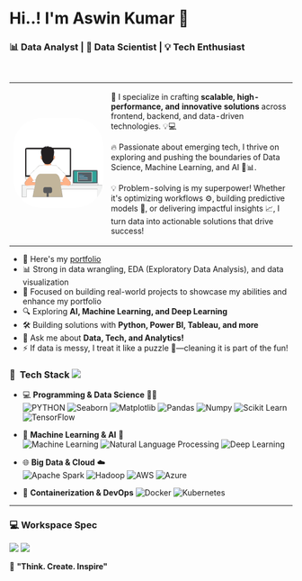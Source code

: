 # Hi..! I'm Aswin Kumar 👋  

### 📊 Data Analyst | 🤖 Data Scientist | 💡 Tech Enthusiast

<br>
<table>
  <tr>
    <td>
      <img src="./assets/developer-640px.gif" width="850px" style="border-radius: 50px;" />
    </td>
    <td>
      <p align="left">
        🚀 I specialize in crafting <strong>scalable, high-performance, and innovative solutions</strong> across frontend, backend, and data-driven technologies. 💡💻

🔥 Passionate about emerging tech, I thrive on exploring and pushing the boundaries of Data Science, Machine Learning, and AI 🤖📊.

💡 Problem-solving is my superpower! Whether it's optimizing workflows ⚙️, building predictive models 🔮, or delivering impactful insights 📈, I turn data into actionable solutions that drive success!
      </p>
    </td>
  </tr>
</table>



- 🔭 Here's my [portfolio](https://ashvinz.github.io/PortFolio_New/)  
- 📊 Strong in data wrangling, EDA (Exploratory Data Analysis), and data visualization                                               
- 🎯 Focused on building real-world projects to showcase my abilities and enhance my portfolio 
- 🔍 Exploring **AI, Machine Learning, and Deep Learning**  
- 🛠️ Building solutions with **Python, Power BI, Tableau, and more**  
- 💬 Ask me about **Data, Tech, and Analytics!**  
- ⚡ If data is messy, I treat it like a puzzle 🧩—cleaning it is part of the fun!

<h3> 🫠 &nbsp;Tech Stack <img src="https://media.giphy.com/media/j2pOGeGYKe2xCCKwfi/giphy.gif" width="40"></h3>  

- 💻 **Programming & Data Science** 🧑‍💻  
  ![PYTHON](https://img.shields.io/badge/-Python-333333?style=flat&logo=python)  ![Seaborn](https://img.shields.io/badge/-Seaborn-333333?style=flat&logo=seaborn)  ![Matplotlib](https://img.shields.io/badge/-Matplotlib-333333?style=flat&logo=matplotlib)  ![Pandas](https://img.shields.io/badge/Pandas-150458?style=flat-square&logo=pandas&logoColor=white)  ![Numpy](https://img.shields.io/badge/Numpy-013243?style=flat-square&logo=numpy&logoColor=white)  ![Scikit Learn](https://img.shields.io/badge/-Scikit%20Learn-333333?style=flat&logo=scikit-learn)  ![TensorFlow](https://img.shields.io/badge/-TensorFlow-333333?style=flat&logo=tensorflow)  

- 🤖 **Machine Learning & AI** 🚀  
  ![Machine Learning](https://img.shields.io/badge/-Machine%20Learning-333333?style=flat&logo=ML)  ![Natural Language Processing](https://img.shields.io/badge/-Natural%20Language%20Processing-333333?style=flat&logo=nlp)  ![Deep Learning](https://img.shields.io/badge/-Deep%20Learning-333333?style=flat&logo=deep-learning)  

- 🌐 **Big Data & Cloud** ☁️  
  ![Apache Spark](https://img.shields.io/badge/-Apache%20Spark-333333?style=flat&logo=apache-spark)  ![Hadoop](https://img.shields.io/badge/-Hadoop-333333?style=flat&logo=apache-hadoop)  ![AWS](https://img.shields.io/badge/-AWS-333333?style=flat&logo=amazon-aws)  ![Azure](https://img.shields.io/badge/-Azure-333333?style=flat&logo=microsoft-azure)  

- 🥐 **Containerization & DevOps** 
  ![Docker](https://img.shields.io/badge/-Docker-2496ED?style=flat&logo=docker&logoColor=white)  ![Kubernetes](https://img.shields.io/badge/-Kubernetes-326CE5?style=flat&logo=kubernetes) 

---

### 💻  Workspace Spec  
<img height="30" src="https://img.shields.io/badge/Dell-Inspiron_5-0076D6?style=for-the-badge&logo=dell&logoColor=white"/>  
<img height="30" src="https://img.shields.io/badge/Intel-Core_i5-0071C5?style=for-the-badge&logo=intel&logoColor=white"/>  

🚀 **"Think. Create. Inspire"**

